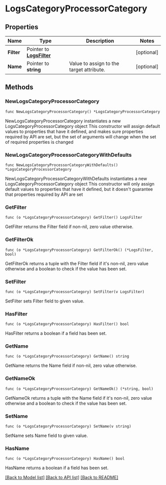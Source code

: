 # LogsCategoryProcessorCategory

## Properties

Name | Type | Description | Notes
---- | ---- | ----------- | ------
**Filter** | Pointer to [**LogsFilter**](LogsFilter.md) |  | [optional] 
**Name** | Pointer to **string** | Value to assign to the target attribute. | [optional] 

## Methods

### NewLogsCategoryProcessorCategory

`func NewLogsCategoryProcessorCategory() *LogsCategoryProcessorCategory`

NewLogsCategoryProcessorCategory instantiates a new LogsCategoryProcessorCategory object
This constructor will assign default values to properties that have it defined,
and makes sure properties required by API are set, but the set of arguments
will change when the set of required properties is changed

### NewLogsCategoryProcessorCategoryWithDefaults

`func NewLogsCategoryProcessorCategoryWithDefaults() *LogsCategoryProcessorCategory`

NewLogsCategoryProcessorCategoryWithDefaults instantiates a new LogsCategoryProcessorCategory object
This constructor will only assign default values to properties that have it defined,
but it doesn't guarantee that properties required by API are set

### GetFilter

`func (o *LogsCategoryProcessorCategory) GetFilter() LogsFilter`

GetFilter returns the Filter field if non-nil, zero value otherwise.

### GetFilterOk

`func (o *LogsCategoryProcessorCategory) GetFilterOk() (*LogsFilter, bool)`

GetFilterOk returns a tuple with the Filter field if it's non-nil, zero value otherwise
and a boolean to check if the value has been set.

### SetFilter

`func (o *LogsCategoryProcessorCategory) SetFilter(v LogsFilter)`

SetFilter sets Filter field to given value.

### HasFilter

`func (o *LogsCategoryProcessorCategory) HasFilter() bool`

HasFilter returns a boolean if a field has been set.

### GetName

`func (o *LogsCategoryProcessorCategory) GetName() string`

GetName returns the Name field if non-nil, zero value otherwise.

### GetNameOk

`func (o *LogsCategoryProcessorCategory) GetNameOk() (*string, bool)`

GetNameOk returns a tuple with the Name field if it's non-nil, zero value otherwise
and a boolean to check if the value has been set.

### SetName

`func (o *LogsCategoryProcessorCategory) SetName(v string)`

SetName sets Name field to given value.

### HasName

`func (o *LogsCategoryProcessorCategory) HasName() bool`

HasName returns a boolean if a field has been set.


[[Back to Model list]](../README.md#documentation-for-models) [[Back to API list]](../README.md#documentation-for-api-endpoints) [[Back to README]](../README.md)


